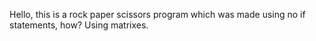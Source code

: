 Hello, this is a rock paper scissors program which was made using no if statements, how? Using matrixes.
